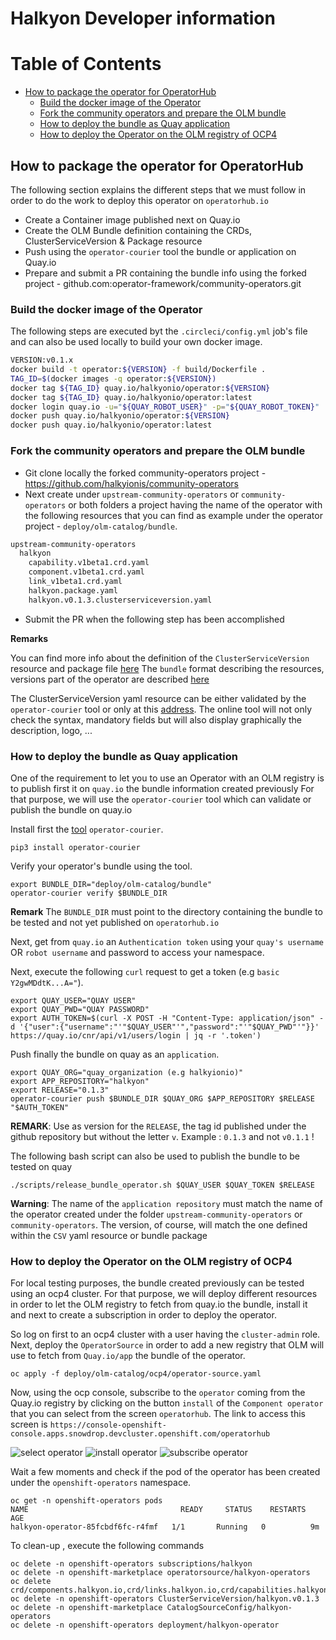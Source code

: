# Halkyon Developer information

Table of Contents
=================
  * [How to package the operator for OperatorHub](#how-to-package-the-operator-for-operatorhub)
     * [Build the docker image of the Operator](#build-the-docker-image-of-the-operator)
     * [Fork the community operators and prepare the OLM bundle](#fork-the-community-operators-and-prepare-the-olm-bundle)
     * [How to deploy the bundle as Quay application](#how-to-deploy-the-bundle-as-quay-application)
     * [How to deploy the Operator on the OLM registry of OCP4](#how-to-deploy-the-operator-on-the-olm-registry-of-ocp4)

## How to package the operator for OperatorHub

The following section explains the different steps that we must follow in order to do the work to deploy this
operator on `operatorhub.io`

- Create a Container image published next on Quay.io
- Create the OLM Bundle definition containing the CRDs, ClusterServiceVersion & Package resource
- Push using the `operator-courier` tool the bundle or application on Quay.io
- Prepare and submit a PR containing the bundle info using the forked project - github.com:operator-framework/community-operators.git

### Build the docker image of the Operator

The following steps are executed byt the `.circleci/config.yml` job's file and can also be used
locally to build your own docker image. 

```bash
VERSION:v0.1.x
docker build -t operator:${VERSION} -f build/Dockerfile .
TAG_ID=$(docker images -q operator:${VERSION})
docker tag ${TAG_ID} quay.io/halkyonio/operator:${VERSION}
docker tag ${TAG_ID} quay.io/halkyonio/operator:latest
docker login quay.io -u="${QUAY_ROBOT_USER}" -p="${QUAY_ROBOT_TOKEN}"
docker push quay.io/halkyonio/operator:${VERSION}
docker push quay.io/halkyonio/operator:latest
```

### Fork the community operators and prepare the OLM bundle

- Git clone locally the forked community-operators project - https://github.com/halkyionis/community-operators
- Next create under `upstream-community-operators` or `community-operators` or both folders a project having the name of the operator
with the following resources that you can find as example under the operator project - `deploy/olm-catalog/bundle`.

```bash
upstream-community-operators
  halkyon
    capability.v1beta1.crd.yaml
    component.v1beta1.crd.yaml
    link_v1beta1.crd.yaml
    halkyon.package.yaml
    halkyon.v0.1.3.clusterserviceversion.yaml
```
- Submit the PR when the following step has been accomplished

**Remarks**

You can find more info about the definition of the `ClusterServiceVersion` resource and package file [here](https://github.com/snowdrop/community-operators/blob/master/docs/contributing.md#package-your-operator)
The `bundle` format describing the resources, versions part of the operator are described [here](https://github.com/snowdrop/community-operators/blob/master/docs/contributing.md#bundle-format)

The ClusterServiceVersion yaml resource can be either validated by the `operator-courier` tool or only at this [address](https://operatorhub.io/preview). The online tool will not 
only check the syntax, mandatory fields but will also display graphically the description, logo, ...

### How to deploy the bundle as Quay application

One of the requirement to let you to use an Operator with an OLM registry is to publish first it on `quay.io` the bundle information created previously
For that purpose, we will use the `operator-courier` tool which can validate or publish the bundle on quay.io

Install first the [tool](https://github.com/operator-framework/operator-courier) `operator-courier`.

    pip3 install operator-courier
    
Verify your operator's bundle using the tool.

    export BUNDLE_DIR="deploy/olm-catalog/bundle"
    operator-courier verify $BUNDLE_DIR  
    
**Remark** The `BUNDLE_DIR` must point to the directory containing the bundle to be tested and not yet published on `operatorhub.io`    

Next, get from `quay.io` an `Authentication token` using your `quay's username` OR `robot username` and password to access your namespace.

Next, execute the following `curl` request to get a token (e.g `basic Y2gwMDdtK...A="`).

    export QUAY_USER="QUAY USER"
    export QUAY_PWD="QUAY PASSWORD"    
    export AUTH_TOKEN=$(curl -X POST -H "Content-Type: application/json" -d '{"user":{"username":"'"$QUAY_USER"'","password":"'"$QUAY_PWD"'"}}' https://quay.io/cnr/api/v1/users/login | jq -r '.token')
    
Push finally the bundle on quay as an `application`.

    export QUAY_ORG="quay_organization (e.g halkyionio)"
    export APP_REPOSITORY="halkyon"
    export RELEASE="0.1.3"
    operator-courier push $BUNDLE_DIR $QUAY_ORG $APP_REPOSITORY $RELEASE "$AUTH_TOKEN"
    
**REMARK**: Use as version for the `RELEASE`, the tag id published under the github repository but without the letter `v`. Example : `0.1.3` and not `v0.1.1` !    
    
The following bash script can also be used to publish the bundle to be tested on quay

    ./scripts/release_bundle_operator.sh $QUAY_USER $QUAY_TOKEN $RELEASE    
    
**Warning**: The name of the `application repository` must match the name of the operator created under the folder `upstream-community-operators` or `community-operators`. The version, of course, will match the one defined within the `CSV` yaml resource or bundle package
    
### How to deploy the Operator on the OLM registry of OCP4

For local testing purposes, the bundle created previously can be tested using an ocp4 cluster. For that purpose, we will deploy different resources in order to let the OLM registry to fetch
from quay.io the bundle, install it and next to create a subscription in order to deploy the operator.

So log on first to an ocp4 cluster with a user having the `cluster-admin` role.
Next, deploy the `OperatorSource` in order to add a new registry that OLM will use to fetch from `Quay.io/app` the bundle of the operator.

    oc apply -f deploy/olm-catalog/ocp4/operator-source.yaml

Now, using the ocp console, subscribe to the `operator` coming from the Quay.io registry by clicking on the button `install` of the `Component operator` that you can select from the screen
`operatorhub`. The link to access this screen is `https://console-openshift-console.apps.snowdrop.devcluster.openshift.com/operatorhub`

![select operator](img/select-operator-hub.png)
![install operator](img/install-operator.png)
![subscribe operator](img/create-subscription.png)

Wait a few moments and check if the pod of the operator has been created under the `openshift-operators` namespace.

    oc get -n openshift-operators pods
    NAME                                  READY     STATUS    RESTARTS   AGE
    halkyon-operator-85fcbdf6fc-r4fmf   1/1       Running   0          9m
    
To clean-up , execute the following commands

    oc delete -n openshift-operators subscriptions/halkyon
    oc delete -n openshift-marketplace operatorsource/halkyon-operators
    oc delete crd/components.halkyon.io,crd/links.halkyon.io,crd/capabilities.halkyon.io
    oc delete -n openshift-operators ClusterServiceVersion/halkyon.v0.1.3
    oc delete -n openshift-marketplace CatalogSourceConfig/halkyon-operators
    oc delete -n openshift-operators deployment/halkyon-operator
